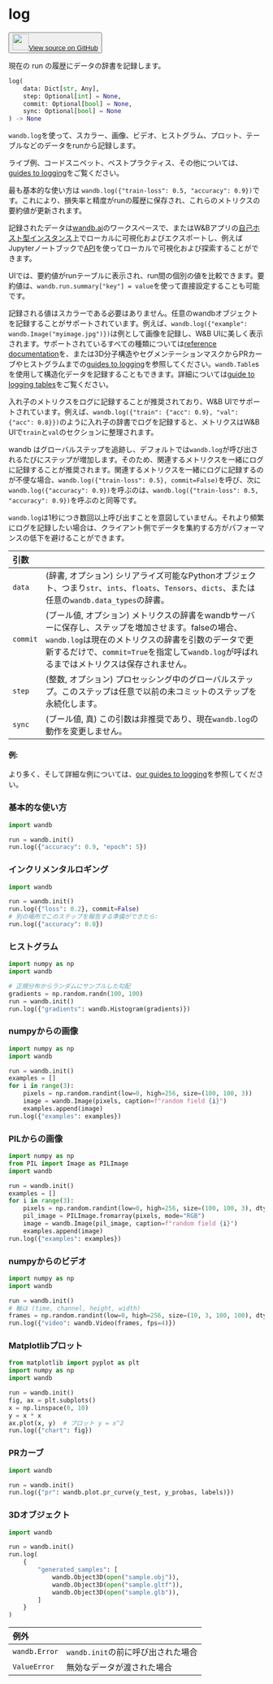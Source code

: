 # log

<p><button style={{display: 'flex', alignItems: 'center', backgroundColor: 'white', border: '1px solid #ddd', padding: '10px', borderRadius: '6px', cursor: 'pointer', boxShadow: '0 2px 3px rgba(0,0,0,0.1)', transition: 'all 0.3s'}}><a href='https://www.github.com/wandb/wandb/tree/v0.17.3/wandb/sdk/wandb_run.py#L1665-L1877' style={{fontSize: '1.2em', display: 'flex', alignItems: 'center'}}><img src='https://github.githubassets.com/images/modules/logos_page/GitHub-Mark.png' height='32px' width='32px' style={{marginRight: '10px'}}/>View source on GitHub</a></button></p>

現在の run の履歴にデータの辞書を記録します。

```python
log(
    data: Dict[str, Any],
    step: Optional[int] = None,
    commit: Optional[bool] = None,
    sync: Optional[bool] = None
) -> None
```

`wandb.log`を使って、スカラー、画像、ビデオ、ヒストグラム、プロット、テーブルなどのデータをrunから記録します。

ライブ例、コードスニペット、ベストプラクティス、その他については、[guides to logging](https://docs.wandb.ai/guides/track/log)をご覧ください。

最も基本的な使い方は `wandb.log({"train-loss": 0.5, "accuracy": 0.9})`です。これにより、損失率と精度がrunの履歴に保存され、これらのメトリクスの要約値が更新されます。

記録されたデータは[wandb.ai](https://wandb.ai)のワークスペースで、またはW&Bアプリの[自己ホスト型インスタンス](https://docs.wandb.ai/guides/hosting)上でローカルに可視化およびエクスポートし、例えばJupyterノートブックで[API](https://docs.wandb.ai/guides/track/public-api-guide)を使ってローカルで可視化および探索することができます。

UIでは、要約値がrunテーブルに表示され、run間の個別の値を比較できます。要約値は、`wandb.run.summary["key"] = value`を使って直接設定することも可能です。

記録される値はスカラーである必要はありません。任意のwandbオブジェクトを記録することがサポートされています。例えば、`wandb.log({"example": wandb.Image("myimage.jpg")})`は例として画像を記録し、W&B UIに美しく表示されます。サポートされているすべての種類については[reference documentation](https://docs.wandb.com/ref/python/data-types)を、または3D分子構造やセグメンテーションマスクからPRカーブやヒストグラムまでの[guides to logging](https://docs.wandb.ai/guides/track/log)を参照してください。`wandb.Table`sを使用して構造化データを記録することもできます。詳細については[guide to logging tables](https://docs.wandb.ai/guides/data-vis/log-tables)をご覧ください。

入れ子のメトリクスをログに記録することが推奨されており、W&B UIでサポートされています。例えば、`wandb.log({"train": {"acc": 0.9}, "val": {"acc": 0.8}})`のように入れ子の辞書でログを記録すると、メトリクスはW&B UIで`train`と`val`のセクションに整理されます。

wandb はグローバルステップを追跡し、デフォルトでは`wandb.log`が呼び出されるたびにステップが増加します。そのため、関連するメトリクスを一緒にログに記録することが推奨されます。関連するメトリクスを一緒にログに記録するのが不便な場合、`wandb.log({"train-loss": 0.5}, commit=False)`を呼び、次に`wandb.log({"accuracy": 0.9})`を呼ぶのは、`wandb.log({"train-loss": 0.5, "accuracy": 0.9})`を呼ぶのと同等です。

`wandb.log`は1秒につき数回以上呼び出すことを意図していません。それより頻繁にログを記録したい場合は、クライアント側でデータを集約する方がパフォーマンスの低下を避けることができます。

| 引数 |  |
| :--- | :--- |
|  `data` |  (辞書, オプション) シリアライズ可能なPythonオブジェクト、つまり`str`、`ints`、`floats`、`Tensors`、`dicts`、または任意の`wandb.data_types`の辞書。 |
|  `commit` |  (ブール値, オプション) メトリクスの辞書をwandbサーバーに保存し、ステップを増加させます。falseの場合、`wandb.log`は現在のメトリクスの辞書を引数のデータで更新するだけで、`commit=True`を指定して`wandb.log`が呼ばれるまではメトリクスは保存されません。 |
|  `step` |  (整数, オプション) プロセッシング中のグローバルステップ。このステップは任意で以前の未コミットのステップを永続化します。 |
|  `sync` |  (ブール値, 真) この引数は非推奨であり、現在`wandb.log`の動作を変更しません。 |

#### 例:

より多く、そして詳細な例については、[our guides to logging](https://docs.wandb.com/guides/track/log)を参照してください。

### 基本的な使い方

```python
import wandb

run = wandb.init()
run.log({"accuracy": 0.9, "epoch": 5})
```

### インクリメンタルロギング

```python
import wandb

run = wandb.init()
run.log({"loss": 0.2}, commit=False)
# 別の場所でこのステップを報告する準備ができたら:
run.log({"accuracy": 0.8})
```

### ヒストグラム

```python
import numpy as np
import wandb

# 正規分布からランダムにサンプルした勾配
gradients = np.random.randn(100, 100)
run = wandb.init()
run.log({"gradients": wandb.Histogram(gradients)})
```

### numpyからの画像

```python
import numpy as np
import wandb

run = wandb.init()
examples = []
for i in range(3):
    pixels = np.random.randint(low=0, high=256, size=(100, 100, 3))
    image = wandb.Image(pixels, caption=f"random field {i}")
    examples.append(image)
run.log({"examples": examples})
```

### PILからの画像

```python
import numpy as np
from PIL import Image as PILImage
import wandb

run = wandb.init()
examples = []
for i in range(3):
    pixels = np.random.randint(low=0, high=256, size=(100, 100, 3), dtype=np.uint8)
    pil_image = PILImage.fromarray(pixels, mode="RGB")
    image = wandb.Image(pil_image, caption=f"random field {i}")
    examples.append(image)
run.log({"examples": examples})
```

### numpyからのビデオ

```python
import numpy as np
import wandb

run = wandb.init()
# 軸は (time, channel, height, width)
frames = np.random.randint(low=0, high=256, size=(10, 3, 100, 100), dtype=np.uint8)
run.log({"video": wandb.Video(frames, fps=4)})
```

### Matplotlibプロット

```python
from matplotlib import pyplot as plt
import numpy as np
import wandb

run = wandb.init()
fig, ax = plt.subplots()
x = np.linspace(0, 10)
y = x * x
ax.plot(x, y)  # プロット y = x^2
run.log({"chart": fig})
```

### PRカーブ

```python
import wandb

run = wandb.init()
run.log({"pr": wandb.plot.pr_curve(y_test, y_probas, labels)})
```

### 3Dオブジェクト

```python
import wandb

run = wandb.init()
run.log(
    {
        "generated_samples": [
            wandb.Object3D(open("sample.obj")),
            wandb.Object3D(open("sample.gltf")),
            wandb.Object3D(open("sample.glb")),
        ]
    }
)
```

| 例外 |  |
| :--- | :--- |
|  `wandb.Error` |  `wandb.init`の前に呼び出された場合 |
|  `ValueError` |  無効なデータが渡された場合 |